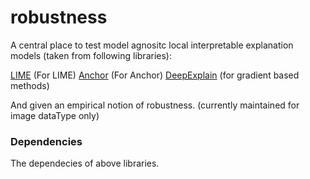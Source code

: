 # robustness
A central place to test model agnositc local interpretable explanation models (taken from following libraries):

[LIME](https://github.com/marcotcr/lime) (For LIME)
[Anchor](https://github.com/SeldonIO/alibi) (For Anchor)
[DeepExplain](https://github.com/marcoancona/DeepExplain) (for gradient based methods)

And given an empirical notion of robustness. (currently maintained for image dataType only)


### Dependencies

The dependecies of above libraries.




